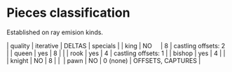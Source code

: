 
# Pieces classification 

Established on ray emision kinds.

| quality | iterative | DELTAS   | specials            |
| king    | NO        | 8        | castling offsets: 2 |
| queen   | yes       | 8        |                     |
| rook    | yes       | 4        | castling offsets: 1 |
| bishop  | yes       | 4        |                     |
| knight  | NO        | 8        |                     | 
| pawn    | NO        | 0 (none) | OFFSETS, CAPTURES   |



